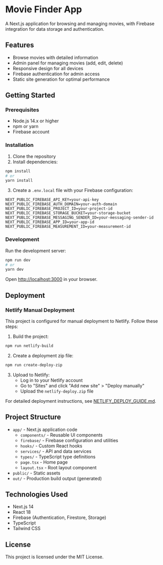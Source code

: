 # Movie Finder App

A Next.js application for browsing and managing movies, with Firebase integration for data storage and authentication.

## Features

- Browse movies with detailed information
- Admin panel for managing movies (add, edit, delete)
- Responsive design for all devices
- Firebase authentication for admin access
- Static site generation for optimal performance

## Getting Started

### Prerequisites

- Node.js 14.x or higher
- npm or yarn
- Firebase account

### Installation

1. Clone the repository
2. Install dependencies:

```bash
npm install
# or
yarn install
```

3. Create a `.env.local` file with your Firebase configuration:

```
NEXT_PUBLIC_FIREBASE_API_KEY=your-api-key
NEXT_PUBLIC_FIREBASE_AUTH_DOMAIN=your-auth-domain
NEXT_PUBLIC_FIREBASE_PROJECT_ID=your-project-id
NEXT_PUBLIC_FIREBASE_STORAGE_BUCKET=your-storage-bucket
NEXT_PUBLIC_FIREBASE_MESSAGING_SENDER_ID=your-messaging-sender-id
NEXT_PUBLIC_FIREBASE_APP_ID=your-app-id
NEXT_PUBLIC_FIREBASE_MEASUREMENT_ID=your-measurement-id
```

### Development

Run the development server:

```bash
npm run dev
# or
yarn dev
```

Open [http://localhost:3000](http://localhost:3000) in your browser.

## Deployment

### Netlify Manual Deployment

This project is configured for manual deployment to Netlify. Follow these steps:

1. Build the project:

```bash
npm run netlify-build
```

2. Create a deployment zip file:

```bash
npm run create-deploy-zip
```

3. Upload to Netlify:
   - Log in to your Netlify account
   - Go to "Sites" and click "Add new site" > "Deploy manually"
   - Upload the `netlify-deploy.zip` file

For detailed deployment instructions, see [NETLIFY_DEPLOY_GUIDE.md](./NETLIFY_DEPLOY_GUIDE.md).

## Project Structure

- `app/` - Next.js application code
  - `components/` - Reusable UI components
  - `firebase/` - Firebase configuration and utilities
  - `hooks/` - Custom React hooks
  - `services/` - API and data services
  - `types/` - TypeScript type definitions
  - `page.tsx` - Home page
  - `layout.tsx` - Root layout component
- `public/` - Static assets
- `out/` - Production build output (generated)

## Technologies Used

- Next.js 14
- React 18
- Firebase (Authentication, Firestore, Storage)
- TypeScript
- Tailwind CSS

## License

This project is licensed under the MIT License.
